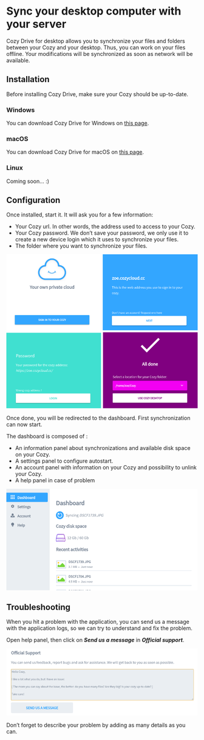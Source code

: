 # Sync your desktop computer with your server

Cozy Drive for desktop allows you to synchronize your files and folders between your Cozy and your desktop. Thus, you can work on your files offline. Your modifications will be synchronized as soon as network will be available.

## Installation

Before installing Cozy Drive, make sure your Cozy should be up-to-date.


### Windows

You can download Cozy Drive for Windows on [this page](https://docs.cozy.io/en/download/).

### macOS

You can download Cozy Drive for macOS on [this page](https://docs.cozy.io/en/download/).

### Linux

Coming soon… :)

## Configuration

Once installed, start it. It will ask you for a few information:

* Your Cozy url. In other words, the address used to access to your Cozy.
* Your Cozy password. We don’t save your password, we only use it to create a new device login which it uses to synchronize your files.
* The folder where you want to synchronize your files.

![Onboarding](/assets/images/desktop/en_onboarding.png)

Once done, you will be redirected to the dashboard. First synchronization can now start.

The dashboard is composed of :

* An information panel about synchronizations and available disk space on your Cozy.
* A settings panel to configure autostart.
* An account panel with information on your Cozy and possibility to unlink your Cozy.
* A help panel in case of problem

![Dashboard](/assets/images/desktop/en_dashboard.png)


##  Troubleshooting

When you hit a problem with the application, you can send us a message with the application logs, so we can try to understand and fix the problem.

Open help panel, then click on ***Send us a message*** in ***Official support***.

![Trouble](/assets/images/desktop/en_trouble.png)

Don’t forget to describe your problem by adding as many details as you can.
